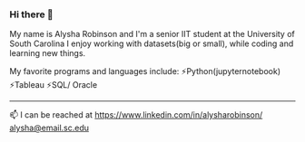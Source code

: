 ### Hi there 👋
My name is Alysha Robinson and I'm a senior IIT student at the University of South Carolina
I enjoy working with datasets(big or small), while coding and learning new things. 


My favorite programs and languages include:
  ⚡Python(jupyternotebook)
  ⚡Tableau
  ⚡SQL/ Oracle
___________________________________________________
📫 I can be reached at
https://www.linkedin.com/in/alysharobinson/ alysha@email.sc.edu

